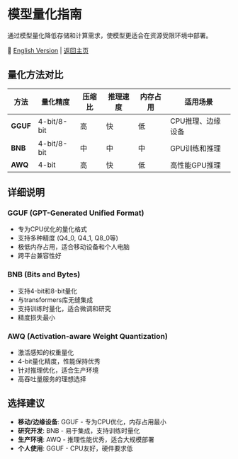 # 模型量化指南

通过模型量化降低存储和计算需求，使模型更适合在资源受限环境中部署。

📖 [English Version](./README.md) | [返回主页](../)

## 量化方法对比

| 方法 | 量化精度 | 压缩比 | 推理速度 | 内存占用 | 适用场景 |
|------|---------|--------|---------|---------|---------|
| **GGUF** | 4-bit/8-bit | 高 | 快 | 低 | CPU推理、边缘设备 |
| **BNB** | 4-bit/8-bit | 中 | 中 | 中 | GPU训练和推理 |
| **AWQ** | 4-bit | 高 | 快 | 低 | 高性能GPU推理 |

## 详细说明

### GGUF (GPT-Generated Unified Format)
- 专为CPU优化的量化格式
- 支持多种精度 (Q4_0, Q4_1, Q8_0等)
- 极低内存占用，适合移动设备和个人电脑
- 跨平台兼容性好

### BNB (Bits and Bytes) 
- 支持4-bit和8-bit量化
- 与transformers库无缝集成
- 支持训练时量化，适合微调和研究
- 精度损失最小

### AWQ (Activation-aware Weight Quantization)
- 激活感知的权重量化
- 4-bit量化精度，性能保持优秀
- 针对推理优化，适合生产环境
- 高吞吐量服务的理想选择

## 选择建议

- **移动/边缘设备**: GGUF - 专为CPU优化，内存占用最小
- **研究开发**: BNB - 易于集成，支持训练时量化  
- **生产环境**: AWQ - 推理性能优秀，适合大规模部署
- **个人使用**: GGUF - CPU友好，硬件要求低
